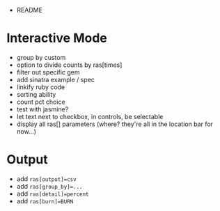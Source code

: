 * README

Interactive Mode
================

* group by custom
* option to divide counts by ras[times]
* filter out specific gem
* add sinatra example / spec
* linkify ruby code
* sorting ability
* count pct choice
* test with jasmine?
* let text next to checkbox, in controls, be selectable
* display all ras[] parameters
  (where? they're all in the location bar for now...)

Output
======

* add `ras[output]=csv`
* add `ras[group_by]=...`
* add `ras[detail]=percent`
* add `ras[burn]=BURN`

